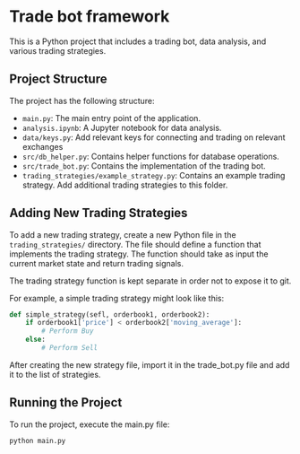 # Trade bot framework

This is a Python project that includes a trading bot, data analysis, and various trading strategies.

## Project Structure

The project has the following structure:

- `main.py`: The main entry point of the application.
- `analysis.ipynb`: A Jupyter notebook for data analysis.
- `data/keys.py`: Add relevant keys for connecting and trading on relevant exchanges
- `src/db_helper.py`: Contains helper functions for database operations.
- `src/trade_bot.py`: Contains the implementation of the trading bot.
- `trading_strategies/example_strategy.py`: Contains an example trading strategy. Add additional trading strategies to this folder.

## Adding New Trading Strategies

To add a new trading strategy, create a new Python file in the `trading_strategies/` directory. The file should define a function that implements the trading strategy. The function should take as input the current market state and return trading signals.

The trading strategy function is kept separate in order not to expose it to git.

For example, a simple trading strategy might look like this:

```python
def simple_strategy(sefl, orderbook1, orderbook2):
    if orderbook1['price'] < orderbook2['moving_average']:
        # Perform Buy
    else:
        # Perform Sell
```

After creating the new strategy file, import it in the trade_bot.py file and add it to the list of strategies.

## Running the Project
To run the project, execute the main.py file:
```bash
python main.py
```